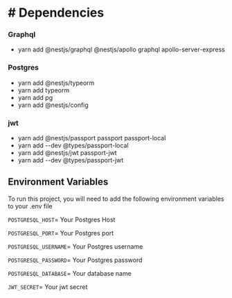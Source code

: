 # # Dependencies

### Graphql

- yarn add @nestjs/graphql @nestjs/apollo graphql apollo-server-express

### Postgres

- yarn add @nestjs/typeorm
- yarn add typeorm
- yarn add pg
- yarn add @nestjs/config

### jwt

- yarn add @nestjs/passport passport passport-local
- yarn add --dev @types/passport-local
- yarn add @nestjs/jwt passport-jwt
- yarn add --dev @types/passport-jwt

## Environment Variables

To run this project, you will need to add the following environment variables to your .env file

`POSTGRESQL_HOST`= Your Postgres Host

`POSTGRESQL_PORT`= Your Postgres port

`POSTGRESQL_USERNAME`= Your Postgres username

`POSTGRESQL_PASSWORD`= Your Postgres password

`POSTGRESQL_DATABASE`= Your database name

`JWT_SECRET`= Your jwt secret
